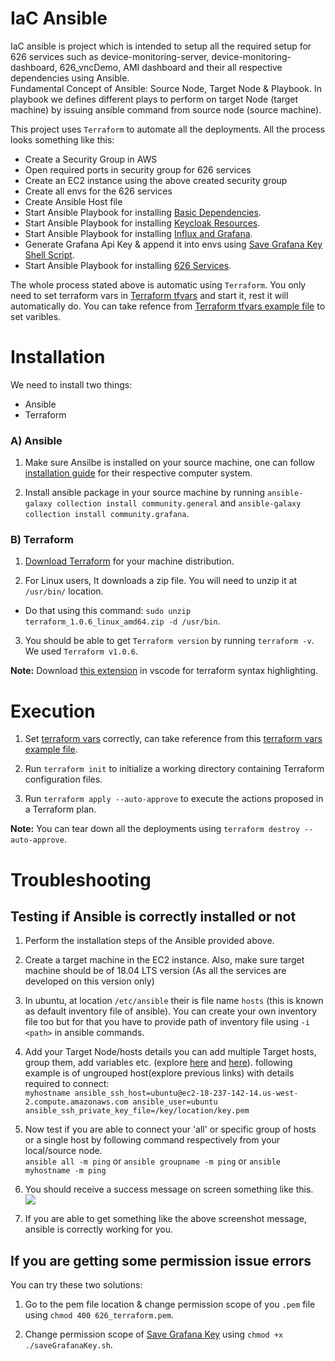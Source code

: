 # IaC Ansible

IaC ansible is project which is intended to setup all the required setup for 626 services such as device-monitoring-server, device-monitoring-dashboard, 626_vncDemo, AMI dashboard and their all respective dependencies using Ansible. <br />
Fundamental Concept of Ansible: Source Node, Target Node & Playbook. In playbook we defines different plays to perform on target Node (target machine) by issuing ansible command from source node (source machine).

This project uses `Terraform` to automate all the deployments. All the process looks something like this:
- Create a Security Group in AWS
- Open required ports in security group for 626 services
- Create an EC2 instance using the above created security group
- Create all envs for the 626 services
- Create Ansible Host file
- Start Ansible Playbook for installing [Basic Dependencies](./basic-dependencies-setup.yml).
- Start Ansible Playbook for installing [Keycloak Resources](./keycloak-resources-setup.yml).
- Start Ansible Playbook for installing [Influx and Grafana](./influx-grafana-setup.yml).
- Generate Grafana Api Key & append it into envs using [Save Grafana Key Shell Script](./saveGrafanaKey.sh).
- Start Ansible Playbook for installing [626 Services](./626-services-setup.yml).

The whole process stated above is automatic using `Terraform`. You only need to set terraform vars in [Terraform tfvars](./terraform.tfvars) and start it, rest it will automatically do. You can take refence from [Terraform tfvars example file](./terraform.tfvars.example) to set varibles.


# Installation

We need to install two things:
- Ansible
- Terraform

### A) Ansible

1. Make sure Ansilbe is installed on your source machine, one can follow [installation guide](https://docs.ansible.com/ansible/latest/installation_guide/intro_installation.html) for their respective computer system. 

2. Install ansible package in your source machine by running `ansible-galaxy collection install community.general` and `ansible-galaxy collection install community.grafana`.

### B) Terraform

1. [Download Terraform](https://www.terraform.io/downloads.html) for your machine distribution.

2. For Linux users, It downloads a zip file. You will need to unzip it at `/usr/bin/` location.

- Do that using this command: `sudo unzip terraform_1.0.6_linux_amd64.zip -d /usr/bin`.

3. You should be able to get `Terraform version` by running `terraform -v`. We used `Terraform v1.0.6`.

**Note:** Download [this extension](https://marketplace.visualstudio.com/items?itemName=HashiCorp.terraform) in vscode for terraform syntax highlighting.



# Execution

1. Set [terraform vars](./terraform.tfvars) correctly, can take reference from this [terraform vars example file](./terraform.tfvars.example).

2. Run `terraform init` to initialize a working directory containing Terraform configuration files.

3. Run `terraform apply --auto-approve` to execute the actions proposed in a Terraform plan.

**Note:** You can tear down all the deployments using `terraform destroy --auto-approve`.

# Troubleshooting
## Testing if Ansible is correctly installed or not

1. Perform the installation steps of the Ansible provided above.

2. Create a target machine in the EC2 instance. Also, make sure target machine should be of 18.04 LTS version (As all the services are developed on this version only)

3. In ubuntu, at location `/etc/ansible` their is file name `hosts` (this is known as default inventory file of ansible). You can create your own inventory file too but for that you have to provide path of inventory file using `-i <path>` in ansible commands. 
 
4. Add your Target Node/hosts details you can add multiple Target hosts, group them, add variables etc. (explore [here](https://docs.ansible.com/ansible/latest/user_guide/intro_inventory.html) and [here](https://docs.ansible.com/ansible/2.9_ja/plugins/inventory/ini.html#examples)). following example is of ungrouped host(explore previous links) with details required to connect: <br />
`myhostname ansible_ssh_host=ubuntu@ec2-18-237-142-14.us-west-2.compute.amazonaws.com ansible_user=ubuntu ansible_ssh_private_key_file=/key/location/key.pem
 `

5. Now test if you are able to connect your 'all' or specific group of hosts or a single host by following command respectively from your local/source node. <br />
`ansible all -m ping` or `ansible groupname -m ping` or `ansible myhostname -m ping`

6. You should receive a success message on screen something like this. ![](https://gitlab.com/weare626/requirements-and-architecture/uploads/5b72021cb20c5e3af59a6d8665bea918/image.png)

7. If you are able to get something like the above screenshot message, ansible is correctly working for you.

## If you are getting some permission issue errors

You can try these two solutions:

1. Go to the pem file location & change permission scope of you `.pem` file using `chmod 400 626_terraform.pem`.

2. Change permission scope of [Save Grafana Key](./saveGrafanaKey.sh) using `chmod +x ./saveGrafanaKey.sh`.